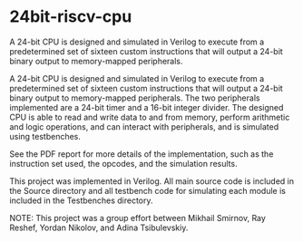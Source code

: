 # 24bit-riscv-cpu
A 24-bit CPU is designed and simulated in Verilog to execute from a predetermined set of sixteen custom instructions that will output a 24-bit binary output to memory-mapped peripherals. 

A 24-bit CPU is designed and simulated in Verilog to execute from a predetermined set of sixteen custom instructions that will output a 24-bit binary output to memory-mapped peripherals. 
The two peripherals implemented are a 24-bit timer and a 16-bit integer divider. The designed CPU is able to read and write data to and from memory, perform arithmetic and logic operations, and can interact with peripherals, and is simulated using testbenches.

See the PDF report for more details of the implementation, such as the instruction set used, the opcodes, and the simulation results.

This project was implemented in Verilog.
All main source code is included in the Source directory and all testbench code for simulating each module is included in the Testbenches directory. 

NOTE: This project was a group effort between Mikhail Smirnov, Ray Reshef, Yordan Nikolov, and Adina Tsibulevskiy.
